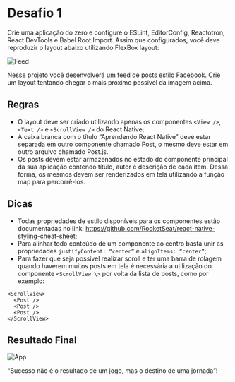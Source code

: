 # Desafio 1

Crie uma aplicação do zero e configure o ESLint, EditorConfig, Reactotron, React DevTools e Babel Root Import. Assim que configurados, você deve reproduzir o layout abaixo utilizando FlexBox layout:

![Feed](https://raw.githubusercontent.com/Rocketseat/bootcamp-react-native-desafio-01/master/assets/feed.png)

Nesse projeto você desenvolverá um feed de posts estilo Facebook. Crie um layout tentando chegar o mais próximo possível da imagem acima.

## Regras

- O layout deve ser criado utilizando apenas os componentes `<View />`, `<Text />` e `<ScrollView />` do React Native;
- A caixa branca com o título “Aprendendo React Native” deve estar separada em outro componente chamado Post, o mesmo deve estar em outro arquivo chamado Post.js.
- Os posts devem estar armazenados no estado do componente principal da sua aplicação contendo título, autor e descrição de cada item. Dessa forma, os mesmos devem ser renderizados em tela utilizando a função map para percorrê-los.

## Dicas

- Todas propriedades de estilo disponíveis para os componentes estão documentadas no link: https://github.com/RocketSeat/react-native-styling-cheat-sheet;
- Para alinhar todo conteúdo de um componente ao centro basta unir as propriedades `justifyContent: “center”` e `alignItems: “center”`;
- Para fazer que seja possível realizar scroll e ter uma barra de rolagem quando haverem muitos posts em tela é necessária a utilização do componente `<ScrollView \>` por volta da lista de posts, como por exemplo:

```
<ScrollView>
  <Post />
  <Post />
  <Post />
</ScrollView>
```

## Resultado Final

![App](https://raw.githubusercontent.com/tgmarinho/bootcamp/master/gonative03/desafio1/assets/resultado_final.png?token=AAC43J3KHK7OZUYTGJECOOS42RGJY)

“Sucesso não é o resultado de um jogo, mas o destino de uma jornada”!
